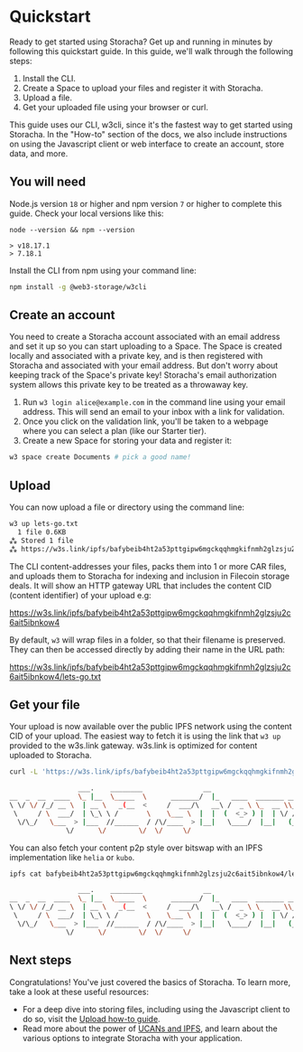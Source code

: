 # Quickstart

Ready to get started using Storacha? Get up and running in minutes by following this quickstart guide. In this guide, we'll walk through the following steps:

1. Install the CLI.
2. Create a Space to upload your files and register it with Storacha.
3. Upload a file.
4. Get your uploaded file using your browser or curl.

This guide uses our CLI, w3cli, since it's the fastest way to get started using Storacha. In the "How-to" section of the docs, we also include instructions on using the Javascript client or web interface to create an account, store data, and more.

## You will need

Node.js version `18` or higher and npm version `7` or higher to complete this guide. Check your local versions like this:

```shell
node --version && npm --version

> v18.17.1
> 7.18.1
```

Install the CLI from npm using your command line:

```sh
npm install -g @web3-storage/w3cli
```

## Create an account

You need to create a Storacha account associated with an email address and set it up so you can start uploading to a Space. The Space is created locally and associated with a private key, and is then registered with Storacha and associated with your email address. But don't worry about keeping track of the Space's private key! Storacha's email authorization system allows this private key to be treated as a throwaway key.

1. Run `w3 login alice@example.com` in the command line using your email address. This will send an email to your inbox with a link for validation.
2. Once you click on the validation link, you'll be taken to a webpage where you can select a plan (like our Starter tier).
3. Create a new Space for storing your data and register it:

```sh
w3 space create Documents # pick a good name!
```

## Upload

You can now upload a file or directory using the command line:

```sh
w3 up lets-go.txt
  1 file 0.6KB
⁂ Stored 1 file
⁂ https://w3s.link/ipfs/bafybeib4ht2a53pttgipw6mgckqqhmgkifnmh2glzsju2c6ait5ibnkow4
```

The CLI content-addresses your files, packs them into 1 or more CAR files, and uploads them to Storacha for indexing and inclusion in Filecoin storage deals. It will show an HTTP gateway URL that includes the content CID (content identifier) of your upload e.g:

https://w3s.link/ipfs/bafybeib4ht2a53pttgipw6mgckqqhmgkifnmh2glzsju2c6ait5ibnkow4

By default, `w3` will wrap files in a folder, so that their filename is preserved. They can then be accessed directly by adding their name in the URL path:

https://w3s.link/ipfs/bafybeib4ht2a53pttgipw6mgckqqhmgkifnmh2glzsju2c6ait5ibnkow4/lets-go.txt

## Get your file

Your upload is now available over the public IPFS network using the content CID of your upload. The easiest way to fetch it is using the link that `w3 up` provided to the w3s.link gateway. w3s.link is optimized for content uploaded to Storacha.

```sh
curl -L 'https://w3s.link/ipfs/bafybeib4ht2a53pttgipw6mgckqqhmgkifnmh2glzsju2c6ait5ibnkow4/lets-go.txt'

                 ___.    ________               __                                            
__  _  __  ____  \_ |__  \_____  \      _______/  |_   ____  _______ _____      ____    ____  
\ \/ \/ /_/ __ \  | __ \   _(__  <     /  ___/\   __\ /  _ \ \_  __ \\__  \    / ___\ _/ __ \ 
 \     / \  ___/  | \_\ \ /       \    \___ \  |  |  (  <_> ) |  | \/ / __ \_ / /_/  >\  ___/ 
  \/\_/   \___  > |___  //______  / /\/____  > |__|   \____/  |__|   (____  / \___  /  \___  >
              \/      \/        \/  \/     \/                             \/ /_____/       \/ 
```

You can also fetch your content p2p style over bitswap with an IPFS implementation like `helia` or `kubo`.

```sh
ipfs cat bafybeib4ht2a53pttgipw6mgckqqhmgkifnmh2glzsju2c6ait5ibnkow4/lets-go.txt

                 ___.    ________               __                                            
__  _  __  ____  \_ |__  \_____  \      _______/  |_   ____  _______ _____      ____    ____  
\ \/ \/ /_/ __ \  | __ \   _(__  <     /  ___/\   __\ /  _ \ \_  __ \\__  \    / ___\ _/ __ \ 
 \     / \  ___/  | \_\ \ /       \    \___ \  |  |  (  <_> ) |  | \/ / __ \_ / /_/  >\  ___/ 
  \/\_/   \___  > |___  //______  / /\/____  > |__|   \____/  |__|   (____  / \___  /  \___  >
              \/      \/        \/  \/     \/                             \/ /_____/       \/ 
```

## Next steps

Congratulations! You've just covered the basics of Storacha. To learn more, take a look at these useful resources:

- For a deep dive into storing files, including using the Javascript client to do so, visit the [Upload how-to guide](/docs/how-to/upload).
- Read more about the power of [UCANs and IPFS](/docs/concepts/ucans-and-storacha), and learn about the various options to integrate Storacha with your application.

<!-- - Try out our image gallery example to see how easy it is to take advantage of these decentralized protocols using Storacha.
- Visit the reference API section for more details on what else you can do with the Storacha client and how to integrate it into your own projects. -->
